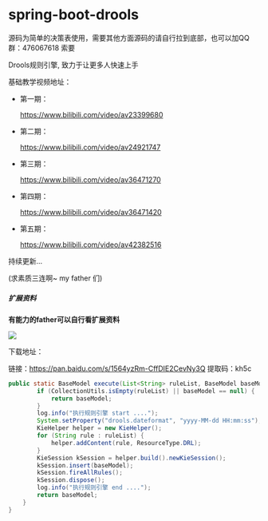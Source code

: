 # spring-boot-drools
源码为简单的决策表使用，需要其他方面源码的请自行拉到底部，也可以加QQ群：476067618 索要

Drools规则引擎, 致力于让更多人快速上手

基础教学视频地址：
- 第一期：

    https://www.bilibili.com/video/av23399680

- 第二期：

    https://www.bilibili.com/video/av24921747
- 第三期：

    https://www.bilibili.com/video/av36471270
- 第四期：

    https://www.bilibili.com/video/av36471420
- 第五期：

    https://www.bilibili.com/video/av42382516

持续更新...

(求素质三连啊~ my father 们)

##### 扩展资料

**有能力的father可以自行看扩展资料**

![](./image/image1.png)

下载地址：

链接：https://pan.baidu.com/s/1564yzRm-CffDIE2CevNy3Q
提取码：kh5c
  
```java
public static BaseModel execute(List<String> ruleList, BaseModel baseModel) {
        if (CollectionUtils.isEmpty(ruleList) || baseModel == null) {
            return baseModel;
        }
        log.info("执行规则引擎 start ....");
        System.setProperty("drools.dateformat", "yyyy-MM-dd HH:mm:ss");
        KieHelper helper = new KieHelper();
        for (String rule : ruleList) {
            helper.addContent(rule, ResourceType.DRL);
        }
        KieSession kSession = helper.build().newKieSession();
        kSession.insert(baseModel);
        kSession.fireAllRules();
        kSession.dispose();
        log.info("执行规则引擎 end ....");
        return baseModel;
    }
}
```  

